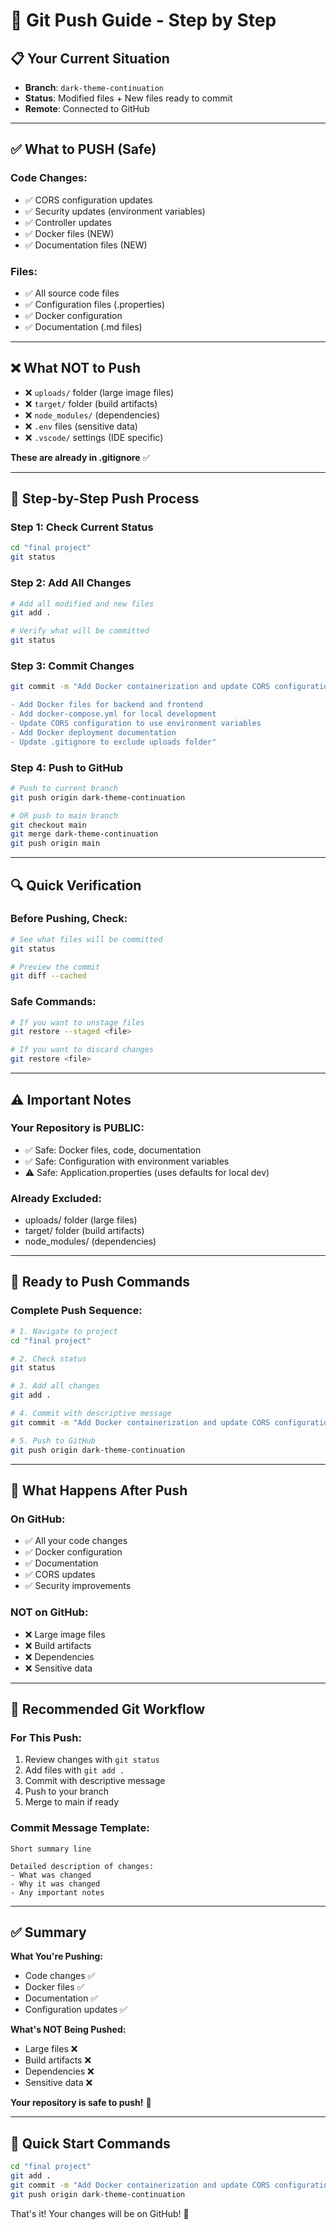 # 🚀 Git Push Guide - Step by Step

## 📋 Your Current Situation

- **Branch**: `dark-theme-continuation`
- **Status**: Modified files + New files ready to commit
- **Remote**: Connected to GitHub

---

## ✅ What to PUSH (Safe)

### Code Changes:
- ✅ CORS configuration updates
- ✅ Security updates (environment variables)
- ✅ Controller updates
- ✅ Docker files (NEW)
- ✅ Documentation files (NEW)

### Files:
- ✅ All source code files
- ✅ Configuration files (.properties)
- ✅ Docker configuration
- ✅ Documentation (.md files)

---

## ❌ What NOT to Push

- ❌ `uploads/` folder (large image files)
- ❌ `target/` folder (build artifacts)
- ❌ `node_modules/` (dependencies)
- ❌ `.env` files (sensitive data)
- ❌ `.vscode/` settings (IDE specific)

**These are already in .gitignore** ✅

---

## 🎯 Step-by-Step Push Process

### Step 1: Check Current Status
```bash
cd "final project"
git status
```

### Step 2: Add All Changes
```bash
# Add all modified and new files
git add .

# Verify what will be committed
git status
```

### Step 3: Commit Changes
```bash
git commit -m "Add Docker containerization and update CORS configuration

- Add Docker files for backend and frontend
- Add docker-compose.yml for local development
- Update CORS configuration to use environment variables
- Add Docker deployment documentation
- Update .gitignore to exclude uploads folder"
```

### Step 4: Push to GitHub
```bash
# Push to current branch
git push origin dark-theme-continuation

# OR push to main branch
git checkout main
git merge dark-theme-continuation
git push origin main
```

---

## 🔍 Quick Verification

### Before Pushing, Check:
```bash
# See what files will be committed
git status

# Preview the commit
git diff --cached
```

### Safe Commands:
```bash
# If you want to unstage files
git restore --staged <file>

# If you want to discard changes
git restore <file>
```

---

## ⚠️ Important Notes

### Your Repository is PUBLIC:
- ✅ Safe: Docker files, code, documentation
- ✅ Safe: Configuration with environment variables
- ⚠️ Safe: Application.properties (uses defaults for local dev)

### Already Excluded:
- uploads/ folder (large files)
- target/ folder (build artifacts)
- node_modules/ (dependencies)

---

## 🚀 Ready to Push Commands

### Complete Push Sequence:
```bash
# 1. Navigate to project
cd "final project"

# 2. Check status
git status

# 3. Add all changes
git add .

# 4. Commit with descriptive message
git commit -m "Add Docker containerization and update CORS configuration"

# 5. Push to GitHub
git push origin dark-theme-continuation
```

---

## 🎯 What Happens After Push

### On GitHub:
- ✅ All your code changes
- ✅ Docker configuration
- ✅ Documentation
- ✅ CORS updates
- ✅ Security improvements

### NOT on GitHub:
- ❌ Large image files
- ❌ Build artifacts
- ❌ Dependencies
- ❌ Sensitive data

---

## 📝 Recommended Git Workflow

### For This Push:
1. Review changes with `git status`
2. Add files with `git add .`
3. Commit with descriptive message
4. Push to your branch
5. Merge to main if ready

### Commit Message Template:
```
Short summary line

Detailed description of changes:
- What was changed
- Why it was changed
- Any important notes
```

---

## ✅ Summary

**What You're Pushing:**
- Code changes ✅
- Docker files ✅
- Documentation ✅
- Configuration updates ✅

**What's NOT Being Pushed:**
- Large files ❌
- Build artifacts ❌
- Dependencies ❌
- Sensitive data ❌

**Your repository is safe to push!** 🎉

---

## 🚀 Quick Start Commands

```bash
cd "final project"
git add .
git commit -m "Add Docker containerization and update CORS configuration"
git push origin dark-theme-continuation
```

That's it! Your changes will be on GitHub! 🎉

